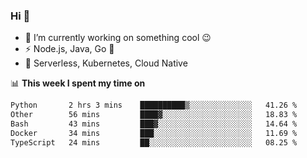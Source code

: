 ### Hi 👋

<!--
**nodejh/nodejh** is a ✨ _special_ ✨ repository because its `README.md` (this file) appears on your GitHub profile.

Here are some ideas to get you started:

- 🔭 I’m currently working on ...
- 🌱 I’m currently learning ...
- 👯 I’m looking to collaborate on ...
- 🤔 I’m looking for help with ...
- 💬 Ask me about ...
- 📫 How to reach me: ...
- 😄 Pronouns: ...
- ⚡ Fun fact: ...
-->

- 🔭 I’m currently working on something cool :wink:
- ⚡ Node.js, Java, Go :thought_balloon:
- 🤖 Serverless, Kubernetes, Cloud Native

📊 **This week I spent my time on**

<!--START_SECTION:waka-->

```txt
Python       2 hrs 3 mins    ██████████▒░░░░░░░░░░░░░░   41.26 %
Other        56 mins         ████▓░░░░░░░░░░░░░░░░░░░░   18.83 %
Bash         43 mins         ███▓░░░░░░░░░░░░░░░░░░░░░   14.64 %
Docker       34 mins         ███░░░░░░░░░░░░░░░░░░░░░░   11.69 %
TypeScript   24 mins         ██░░░░░░░░░░░░░░░░░░░░░░░   08.25 %
```

<!--END_SECTION:waka-->


<!--
:traffic_light: **Visitors**

![visitors](https://visitor-badge.glitch.me/badge?page_id=nodejh.nodejh)
-->
